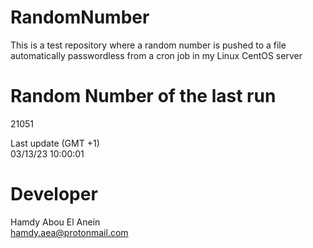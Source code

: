 # RandomNumber    
This is a test repository where a random number is pushed to a file automatically passwordless from a cron job in my Linux CentOS server    
# Random Number of the last run   
21051
      
Last update (GMT +1)    
03/13/23 10:00:01
# Developer    
Hamdy Abou El Anein   
hamdy.aea@protonmail.com
